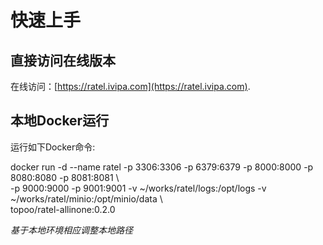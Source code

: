 # 快速上手

## 直接访问在线版本

在线访问：[https://ratel.ivipa.com](https://ratel.ivipa.com).

## 本地Docker运行

运行如下Docker命令:

docker run -d --name ratel -p 3306:3306 -p 6379:6379 -p 8000:8000 -p 8080:8080 -p 8081:8081 \  
 -p 9000:9000 -p 9001:9001 -v ~/works/ratel/logs:/opt/logs -v ~/works/ratel/minio:/opt/minio/data \  
 topoo/ratel-allinone:0.2.0

_基于本地环境相应调整本地路径_
